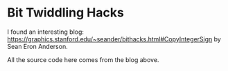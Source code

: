 # Bit Twiddling Hacks
I found an interesting blog:
https://graphics.stanford.edu/~seander/bithacks.html#CopyIntegerSign by Sean Eron Anderson. 

All the source code here comes from the blog above.
